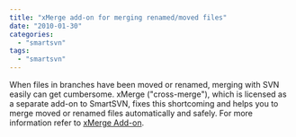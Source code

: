 ```yaml
---
title: "xMerge add-on for merging renamed/moved files"
date: "2010-01-30"
categories: 
  - "smartsvn"
tags: 
  - "smartsvn"
---
```


When files in branches have been moved or renamed, merging with SVN easily can get cumbersome. xMerge ("cross-merge"), which is licensed as a separate add-on to SmartSVN, fixes this shortcoming and helps you to merge moved or renamed files automatically and safely. For more information refer to [xMerge Add-on](http://www.syntevo.com/smartsvn/xmerge-addon.html).
